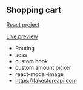 ## Shopping cart
[React project](https://www.theodinproject.com/lessons/node-path-javascript-shopping-cart)    

[Live preview](https://mart-in-a-jar.github.io/odin-shopping-cart/)

- Routing
- scss
- custom hook
- custom amount picker
- react-modal-image
- https://fakestoreapi.com
